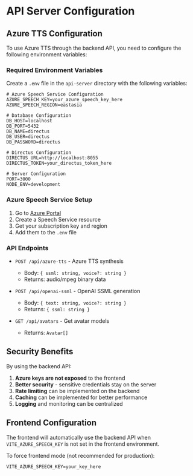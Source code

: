 # API Server Configuration

## Azure TTS Configuration

To use Azure TTS through the backend API, you need to configure the following environment variables:

### Required Environment Variables

Create a `.env` file in the `api-server` directory with the following variables:

```env
# Azure Speech Service Configuration
AZURE_SPEECH_KEY=your_azure_speech_key_here
AZURE_SPEECH_REGION=eastasia

# Database Configuration
DB_HOST=localhost
DB_PORT=5432
DB_NAME=directus
DB_USER=directus
DB_PASSWORD=directus

# Directus Configuration
DIRECTUS_URL=http://localhost:8055
DIRECTUS_TOKEN=your_directus_token_here

# Server Configuration
PORT=3000
NODE_ENV=development
```

### Azure Speech Service Setup

1. Go to [Azure Portal](https://portal.azure.com)
2. Create a Speech Service resource
3. Get your subscription key and region
4. Add them to the `.env` file

### API Endpoints

- `POST /api/azure-tts` - Azure TTS synthesis
  - Body: `{ ssml: string, voice?: string }`
  - Returns: audio/mpeg binary data

- `POST /api/openai-ssml` - OpenAI SSML generation
  - Body: `{ text: string, voice?: string }`
  - Returns: `{ ssml: string }`

- `GET /api/avatars` - Get avatar models
  - Returns: `Avatar[]`

## Security Benefits

By using the backend API:

1. **Azure keys are not exposed** to the frontend
2. **Better security** - sensitive credentials stay on the server
3. **Rate limiting** can be implemented on the backend
4. **Caching** can be implemented for better performance
5. **Logging** and monitoring can be centralized

## Frontend Configuration

The frontend will automatically use the backend API when `VITE_AZURE_SPEECH_KEY` is not set in the frontend environment.

To force frontend mode (not recommended for production):
```env
VITE_AZURE_SPEECH_KEY=your_key_here
``` 
